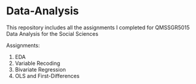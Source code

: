 # Data-Analysis
This repository includes all the assignments I completed for QMSSGR5015 Data Analysis for the Social Sciences

Assignments:

1. EDA
2. Variable Recoding
3. Bivariate Regression
4. OLS and First-Differences
